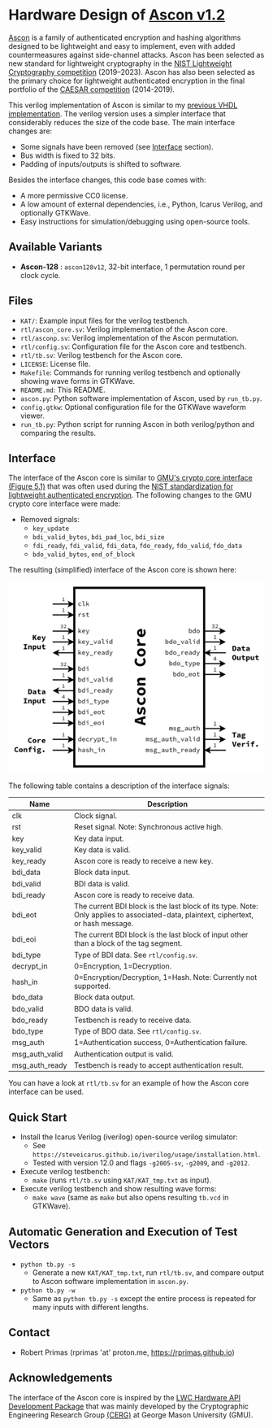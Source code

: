 # Hardware Design of [Ascon v1.2](https://ascon.iaik.tugraz.at)

[Ascon](https://ascon.iaik.tugraz.at) is a family of authenticated encryption and hashing algorithms designed to be lightweight and easy to implement, even with added countermeasures against side-channel attacks. Ascon has been selected as new standard for lightweight cryptography in the [NIST Lightweight Cryptography competition](https://www.nist.gov/news-events/news/2023/02/nist-selects-lightweight-cryptography-algorithms-protect-small-devices) (2019–2023). Ascon has also been selected as the primary choice for lightweight authenticated encryption in the final portfolio of the [CAESAR competition](https://competitions.cr.yp.to/caesar.html) (2014-2019).

This verilog implementation of Ascon is similar to my [previous VHDL implementation](https://github.com/ascon/ascon-hardware). The verilog version uses a simpler interface that considerably reduces the size of the code base. The main interface changes are:
- Some signals have been removed (see [Interface](#Interface) section).
- Bus width is fixed to 32 bits.
- Padding of inputs/outputs is shifted to software.

Besides the interface changes, this code base comes with:
- A more permissive CC0 license.
- A low amount of external dependencies, i.e., Python, Icarus Verilog, and optionally GTKWave.
- Easy instructions for simulation/debugging using open-source tools.

## Available Variants

- **Ascon-128** : `ascon128v12`, 32-bit interface, 1 permutation round per clock cycle.

## Files

- `KAT/`: Example input files for the verilog testbench.
- `rtl/ascon_core.sv`: Verilog implementation of the Ascon core.
- `rtl/asconp.sv`: Verilog implementation of the Ascon permutation.
- `rtl/config.sv`: Configuration file for the Ascon core and testbench.
- `rtl/tb.sv`: Verilog testbench for the Ascon core.
- `LICENSE`: License file.
- `Makefile`: Commands for running verilog testbench and optionally showing wave forms in GTKWave.
- `README.md`: This README.
- `ascon.py`: Python software implementation of Ascon, used by `run_tb.py`.
- `config.gtkw`: Optional configuration file for the GTKWave waveform viewer.
- `run_tb.py`: Python script for running Ascon in both verilog/python and comparing the results.

## Interface

The interface of the Ascon core is similar to [GMU's crypto core interface (Figure 5.1)](https://cryptography.gmu.edu/athena/LWC/LWC_HW_Implementers_Guide.pdf) that was often used during the [NIST standardization for lightweight authenticated encryption](https://csrc.nist.gov/projects/lightweight-cryptography/).
The following changes to the GMU crypto core interface were made:
- Removed signals:
  - `key_update`
  - `bdi_valid_bytes`, `bdi_pad_loc`, `bdi_size`
  - `fdi_ready`, `fdi_valid`, `fdi_data`, `fdo_ready`, `fdo_valid`, `fdo_data`
  - `bdo_valid_bytes`, `end_of_block`

The resulting (simplified) interface of the Ascon core is shown here:

![Ascon Core Interface](interface.png "Ascon Core Interface")

The following table contains a description of the interface signals:

| **Name**       | **Description**                                                                                                                     |
|----------------|-------------------------------------------------------------------------------------------------------------------------------------|
| clk            | Clock signal.                                                                                                                       |
| rst            | Reset signal. Note: Synchronous active high.                                                                                        |
| key            | Key data input.                                                                                                                     |
| key_valid      | Key data is valid.                                                                                                                  |
| key_ready      | Ascon core is ready to receive a new key.                                                                                           |
| bdi_data       | Block data input.                                                                                                                   |
| bdi_valid      | BDI data is valid.                                                                                                                  |
| bdi_ready      | Ascon core is ready to receive data.                                                                                                |
| bdi_eot        | The current BDI block is the last block of its type. Note: Only applies to associated-data, plaintext, ciphertext, or hash message. |
| bdi_eoi        | The current BDI block is the last block of input other than a block of the tag segment.                                             |
| bdi_type       | Type of BDI data. See `rtl/config.sv`.                                                                                              |
| decrypt_in     | 0=Encryption, 1=Decryption.                                                                                                         |
| hash_in        | 0=Encryption/Decryption, 1=Hash. Note: Currently not supported.                                                                     |
| bdo_data       | Block data output.                                                                                                                  |
| bdo_valid      | BDO data is valid.                                                                                                                  |
| bdo_ready      | Testbench is ready to receive data.                                                                                                 |
| bdo_type       | Type of BDO data. See `rtl/config.sv`.                                                                                              |
| msg_auth       | 1=Authentication success, 0=Authentication failure.                                                                                 |
| msg_auth_valid | Authentication output is valid.                                                                                                     |
| msg_auth_ready | Testbench is ready to accept authentication result.                                                                                 |

You can have a look at `rtl/tb.sv` for an example of how the Ascon core interface can be used.

## Quick Start

- Install the Icarus Verilog (iverilog) open-source verilog simulator:
  - See `https://steveicarus.github.io/iverilog/usage/installation.html`.
  - Tested with version 12.0 and flags `-g2005-sv`, `-g2009`, and `-g2012`.
- Execute verilog testbench:
  - `make` (runs `rtl/tb.sv` using `KAT/KAT_tmp.txt` as input).
- Execute verilog testbench and show resulting wave forms:
  - `make wave` (same as `make` but also opens resulting `tb.vcd` in GTKWave).

## Automatic Generation and Execution of Test Vectors

- `python tb.py -s`
  - Generate a new `KAT/KAT_tmp.txt`, run `rtl/tb.sv`, and compare output to Ascon software implementation in `ascon.py`.
- `python tb.py -w`
  - Same as `python tb.py -s` except the entire process is repeated for many inputs with different lengths.

## Contact

- Robert Primas (rprimas 'at' proton.me, https://rprimas.github.io)

## Acknowledgements

The interface of the Ascon core is inspired by the [LWC Hardware API Development Package](https://github.com/GMUCERG/LWC) that was mainly developed by the Cryptographic Engineering Research Group [(CERG)](https://cryptography.gmu.edu) at George Mason University (GMU).

